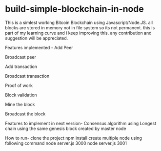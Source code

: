 # build-simple-blockchain-in-node

This is a simlest working Bitcoin Blockchain using Javascript/Node.JS. all blocks are stored in memory not in file system so its not permanent. this is part of my learning curve and i keep improving this. any contribution and suggestion will be appreciated.

Features implemented - 
  Add Peer
  
  Broadcast peer
  
  Add transaction
  
  Broadcast transaction
  
  Proof of work
  
  Block validation
  
  Mine the block
  
  Broadcast the block
 
 Features to implement in next version-
  Consensus algorithm using Longest chain
  using the same genesis block created by master node
  
 How to run-
  clone the project
  npm install
  create multiple node using following command
  node server.js 3000 
  node server.js 3001
